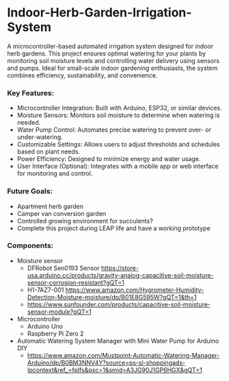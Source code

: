 # Indoor-Herb-Garden-Irrigation-System
A microcontroller-based automated irrigation system designed for indoor herb gardens. This project ensures optimal watering for your plants by monitoring soil moisture levels and controlling water delivery using sensors and pumps. Ideal for small-scale indoor gardening enthusiasts, the system combines efficiency, sustainability, and convenience.

### Key Features: 
- Microcontroller Integration: Built with Arduino, ESP32, or similar devices.
- Moisture Sensors: Monitors soil moisture to determine when watering is needed.
- Water Pump Control: Automates precise watering to prevent over- or under-watering.
- Customizable Settings: Allows users to adjust thresholds and schedules based on plant needs.
- Power Efficiency: Designed to minimize energy and water usage.
- User Interface (Optional): Integrates with a mobile app or web interface for monitoring and control.

### Future Goals: 
- Apartment herb garden
- Camper van conversion garden
- Controlled growing environment for succulents?
- Complete this project during LEAP life and have a working prototype

### Components: 
- Moisture sensor
  - DFRobot Sen0193 Sensor https://store-usa.arduino.cc/products/gravity-analog-capacitive-soil-moisture-sensor-corrosion-resistant?gQT=1
  - H1-7AZ7-001 https://www.amazon.com/Hygrometer-Humidity-Detection-Moisture-moisture/dp/B01E8G595W?gQT=1&th=1
  - https://www.sunfounder.com/products/capacitive-soil-moisture-sensor-module?gQT=1
- Microcontroller
  - Arduino Uno
  - Raspberry Pi Zero 2
- Automatic Watering System Manager with Mini Water Pump for Arduino DIY
  - https://www.amazon.com/Mustpoint-Automatic-Watering-Manager-Arduino/dp/B0BM3NNV4Y?source=ps-sl-shoppingads-lpcontext&ref_=fplfs&psc=1&smid=A3JG90J1GP6HGX&gQT=1

